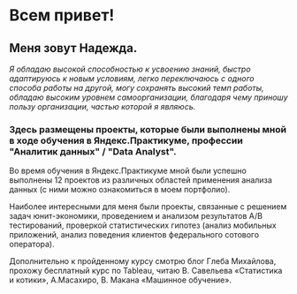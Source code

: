 # Всем привет!

## Меня зовут Надежда. 

*Я обладаю высокой способностью к усвоению знаний, быстро адаптируюсь к новым условиям, легко переключаюсь с одного способа работы на другой, могу сохранять высокий темп работы, обладаю высоким уровнем самоорганизации, благодаря чему приношу пользу организации, частью которой я являюсь.*

### Здесь размещены проекты, которые были выполнены мной  в ходе обучения в Яндекс.Практикуме, профессии "Аналитик данных" / "Data Analyst".
Во время обучения в Яндекс.Практикуме мной были успешно выполнены 12 проектов из различных областей применения анализа данных (с ними можно ознакомиться в моем портфолио).

Наиболее интересными для меня были проекты, связанные с решением задач юнит-экономики, проведением и анализом результатов А/В тестирований, проверкой статистических гипотез (анализ мобильных приложений, анализ поведения клиентов федерального сотового оператора). 

Дополнительно к пройденному курсу смотрю блог Глеба Михайлова, прохожу бесплатный курс по Tableau,  читаю В. Савельева «Статистика и котики», А.Масахиро, В. Макана «Машинное обучение».
<!--
**nadezdasml/nadezdasml** is a ✨ _special_ ✨ repository because its `README.md` (this file) appears on your GitHub profile.

